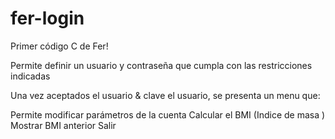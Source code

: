 # fer-login
Primer código C de Fer!

Permite definir un usuario y contraseña que cumpla con las restricciones indicadas

Una vez aceptados el usuario & clave el usuario, se presenta un menu que:

Permite modificar parámetros de la cuenta
Calcular el BMI (Indice de masa )
Mostrar BMI anterior
Salir


